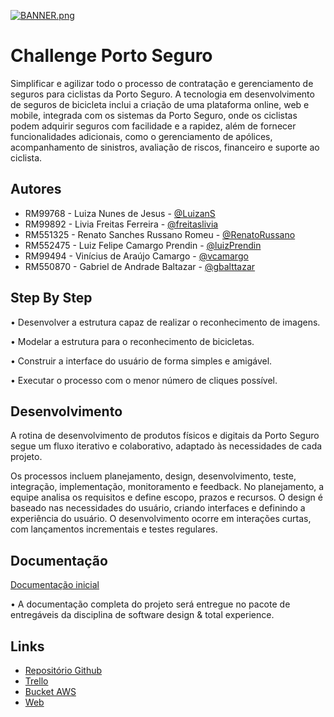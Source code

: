 
[![BANNER.png](https://i.postimg.cc/LXPgjYGR/BANNER.png)](https://postimg.cc/ygVNHdVr)


# Challenge Porto Seguro

Simplificar e agilizar todo o processo de contratação e gerenciamento de seguros para ciclistas da Porto Seguro. A tecnologia em desenvolvimento de seguros de bicicleta inclui a criação de uma plataforma online, web e mobile, integrada com os sistemas da Porto Seguro, onde os ciclistas podem adquirir seguros com facilidade e a rapidez, além de fornecer funcionalidades adicionais, como o gerenciamento de apólices, acompanhamento de sinistros, avaliação de riscos, financeiro e suporte ao ciclista.

## Autores

- RM99768 - Luiza Nunes de Jesus - [@LuizanS](https://github.com/LuizaNs)
- RM99892 - Livia Freitas Ferreira - [@freitaslivia](https://github.com/freitaslivia)
- RM551325 - Renato Sanches Russano Romeu - [@RenatoRussano](https://github.com/RenatoRussano)
- RM552475 - Luiz Felipe Camargo Prendin - [@luizPrendin](https://github.com/luizPrendin)
- RM99494 - Vinícius de Araújo Camargo - [@vcamargo](https://github.com/vcamargo04)
- RM550870 - Gabriel de Andrade Baltazar - [@gbalttazar](https://github.com/gbalttazar)


## Step By Step

• Desenvolver a estrutura capaz de realizar o reconhecimento de imagens.

• Modelar a estrutura para o reconhecimento de bicicletas.

• Construir a interface do usuário de forma simples e amigável.

• Executar o processo com o menor número de cliques possível.


## Desenvolvimento

A rotina de desenvolvimento de produtos físicos e digitais da Porto Seguro segue um fluxo iterativo e colaborativo, adaptado às necessidades de cada projeto. 

Os processos incluem planejamento, design, desenvolvimento, teste, integração, implementação, monitoramento e feedback. No planejamento, a equipe analisa os requisitos e define escopo, prazos e recursos. O design é baseado nas necessidades do usuário, criando interfaces e definindo a experiência do usuário. O desenvolvimento ocorre em interações curtas, com lançamentos incrementais e testes regulares. 



## Documentação

[Documentação inicial](https://drive.google.com/file/d/15xOzrc63xAuaRuIlyRjIdJUjVwu87n_h/view?usp=sharing)

• A documentação completa do projeto será entregue no pacote de entregáveis da disciplina de software design & total experience.


## Links

 - [Repositório Github](https://github.com/freitaslivia/challenge4)
 - [Trello](https://trello.com/b/ecWkLHYo/fiap-23)
 - [Bucket AWS](6d7b63d9a6a0c12dc4e2b660946141333c80b3d1bf2ac15c6e79c1dd3c875d50)
  - [Web](https://bulldogjob.com/news/449-how-to-write-a-good-readme-for-your-github-project)

